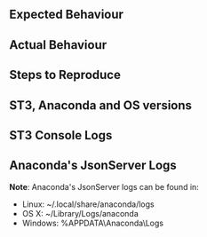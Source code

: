 ## Expected Behaviour

## Actual Behaviour

## Steps to Reproduce

## ST3, Anaconda and OS versions

## ST3 Console Logs

## Anaconda's JsonServer Logs
**Note**: Anaconda's JsonServer logs can be found in:
* Linux: ~/.local/share/anaconda/logs
* OS X: ~/Library/Logs/anaconda
* Windows: %APPDATA\\Anaconda\\Logs
